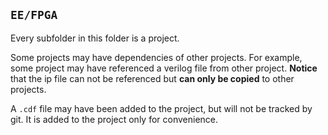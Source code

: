 ## `EE/FPGA`
Every subfolder in this folder is a project.

Some projects may have dependencies of other projects.
For example, some project may have referenced a verilog file from other project. **Notice** that the ip file can not be referenced but **can only be copied** to other projects.

A `.cdf` file may have been added to the project, but will not be tracked by git. It is added to the project only for convenience.